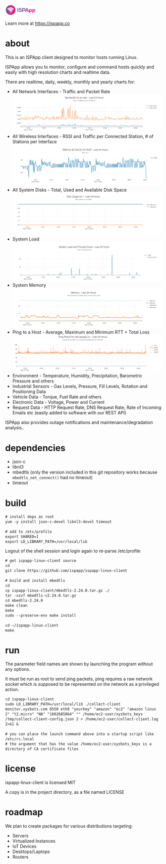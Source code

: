 ![ISPApp Logo](/img/logo.png)

Learn more at https://ispapp.co

# about

This is an ISPApp client designed to monitor hosts running Linux.

ISPApp allows you to monitor, configure and command hosts quickly and easily with high resolution charts and realtime data.

There are realtime, daily, weekly, monthly and yearly charts for:

* All Network Interfaces - Traffic and Packet Rate
![Traffic](/img/if-traffic.png)
* All Wireless Interfaces - RSSI and Traffic per Connected Station, # of Stations per Interface
![RSSI](/img/rssi.png)
* All System Disks - Total, Used and Available Disk Space
![Disk](/img/disk.png)
* System Load
![Load](/img/load.png)
* System Memory
![Memory](/img/memory.png)
* Ping to a Host - Average, Maximum and Minimum RTT + Total Loss
![Ping](/img/ping.png)
* Environment - Temperature, Humidity, Precipitation, Barometric Pressure and others
* Industrial Sensors - Gas Levels, Pressure, Fill Levels, Rotation and Positioning Data
* Vehicle Data - Torque, Fuel Rate and others
* Electronic Data - Voltage, Power and Current
* Request Data - HTTP Request Rate, DNS Request Rate, Rate of Incoming Emails etc (easily added to software with our REST API)

ISPApp also provides outage notifications and maintenance/degradation analysis..

# dependencies

* json-c
* libnl3
* mbedtls (only the version included in this git repository works because `mbedtls_net_connect()` had no timeout)
* timeout

# build

```
# install deps as root
yum -y install json-c-devel libnl3-devel timeout

# add to /etc/profile
export SHARED=1
export LD_LIBRARY_PATH=/usr/local/lib
```

Logout of the shell session and login again to re-parse /etc/profile

```
# get ispapp-linux-client source
cd
git clone https://github.com/ispapp/ispapp-linux-client

# build and install mbedtls
cd
cp ispapp-linux-client/mbedtls-2.24.0.tar.gz ./
tar -xzvf mbedtls-v2.24.0.tar.gz
cd mbedtls-2.24.0
make clean
make
sudo --preserve-env make install

cd ~/ispapp-linux-client
make
```

# run

The parameter field names are shown by launching the program without any options.

It must be run as root to send ping packets, ping requires a raw network socket which is supposed to be represented on the network as a privileged action.

```
cd ispapp-linux-client
sudo LD_LIBRARY_PATH=/usr/local/lib ./collect-client monitor.xyzbots.com 8550 eth0 "yourkey" "amazon" "ec2" "amazon linux 2" "t2.micro" "NA" "1602685864" "" /home/ec2-user/xyzbots_keys /tmp/collect-client-config.json 2 > /home/ec2-user/collect-client.log 2>&1 &

# you can place the launch command above into a startup script like /etc/rc.local
# the argument that has the value /home/ec2-user/xyzbots_keys is a directory of CA certificate files
```

# license

ispapp-linux-client is licensed MIT

A copy is in the project directory, as a file named LICENSE

# roadmap

We plan to create packages for various distributions targeting:

* Servers
* Virtualized Instances
* IoT Devices
* Desktops/Laptops
* Routers
